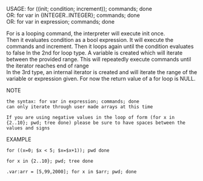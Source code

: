 USAGE: for ((init; condition; increment)); commands; done   
OR: for var in {INTEGER..INTEGER}; commands; done   
OR: for var in expression; commands; done   

For  is  a  looping command, the interpreter will execute init once.   
Then it evaluates condition as a bool expression. It will execute the commands and increment.
Then it loops again until the condition evaluates to false
In the 2nd for loop type. A variable is created
which will iterate between the provided range.
This will repeatedly execute commands until the iterator reaches end of range    
In the 3rd type, an internal iterator is created and will
iterate the range of the variable or expression given.
For now the return value of a for loop is NULL.   

NOTE   

    the syntax: for var in expression; commands; done
    can only iterate through user made arrays at this time

    If you are using negative values in the loop of form (for x in {2..10}; pwd; tree done) please be sure to have spaces between the values and signs
    

EXAMPLE   


    for ((x=0; $x < 5; $x=$x+1)); pwd done    

    for x in {2..10}; pwd; tree done   

    .var:arr = [5,99,2000]; for x in $arr; pwd; done   